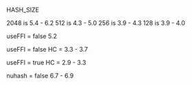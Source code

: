 HASH_SIZE

2048 is 5.4 - 6.2
512 is 4.3 - 5.0
256 is 3.9 - 4.3
128 is 3.9 - 4.0

useFFI = false
5.2

useFFI = false
HC = 3.3 - 3.7

useFFI = true
HC = 2.9 - 3.3

nuhash = false
6.7 - 6.9